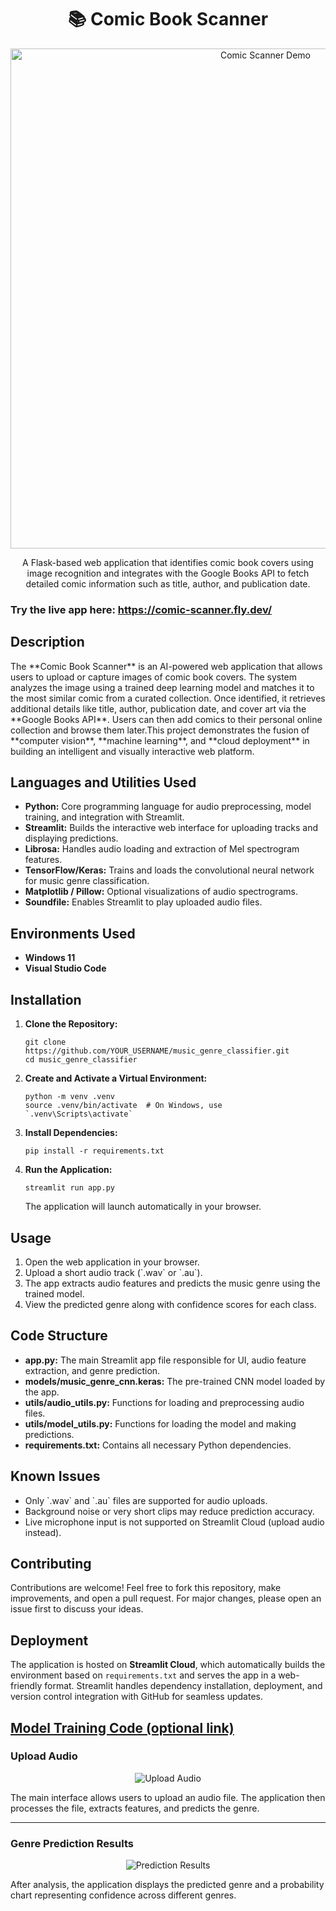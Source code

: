 <h1 align="center">📚 Comic Book Scanner</h1>

<p align="center">
  <a href="https://youtu.be/Wwa3Uohue_4"><img src="https://i.imgur.com/RVu12mW.gif" alt="Comic Scanner Demo" width="800"></a>
</p>

<p align="center">A Flask-based web application that identifies comic book covers using image recognition and integrates with the Google Books API to fetch detailed comic information such as title, author, and publication date.</p>

<h3>Try the live app here: <a href="https://comic-scanner.fly.dev/">https://comic-scanner.fly.dev/</a></h3>

<h2>Description</h2>
<p>The **Comic Book Scanner** is an AI-powered web application that allows users to upload or capture images of comic book covers. The system analyzes the image using a trained deep learning model and matches it to the most similar comic from a curated collection. Once identified, it retrieves additional details like title, author, publication date, and cover art via the **Google Books API**. Users can then add comics to their personal online collection and browse them later.This project demonstrates the fusion of **computer vision**, **machine learning**, and **cloud deployment** in building an intelligent and visually interactive web platform.</p>



<h2>Languages and Utilities Used</h2>
<ul>
    <li><b>Python:</b> Core programming language for audio preprocessing, model training, and integration with Streamlit.</li>
    <li><b>Streamlit:</b> Builds the interactive web interface for uploading tracks and displaying predictions.</li>
    <li><b>Librosa:</b> Handles audio loading and extraction of Mel spectrogram features.</li>
    <li><b>TensorFlow/Keras:</b> Trains and loads the convolutional neural network for music genre classification.</li>
    <li><b>Matplotlib / Pillow:</b> Optional visualizations of audio spectrograms.</li>
    <li><b>Soundfile:</b> Enables Streamlit to play uploaded audio files.</li>
</ul>

<h2>Environments Used</h2>
<ul>
    <li><b>Windows 11</b></li>
    <li><b>Visual Studio Code</b></li>
</ul>

<h2>Installation</h2>
<ol>
    <li><strong>Clone the Repository:</strong>
        <pre><code>git clone https://github.com/YOUR_USERNAME/music_genre_classifier.git
cd music_genre_classifier</code></pre>
    </li>
    <li><strong>Create and Activate a Virtual Environment:</strong>
        <pre><code>python -m venv .venv
source .venv/bin/activate  # On Windows, use `.venv\Scripts\activate`</code></pre>
    </li>
    <li><strong>Install Dependencies:</strong>
        <pre><code>pip install -r requirements.txt</code></pre>
    </li>
    <li><strong>Run the Application:</strong>
        <pre><code>streamlit run app.py</code></pre>
        The application will launch automatically in your browser.
    </li>
</ol>

<h2>Usage</h2>
<ol>
    <li>Open the web application in your browser.</li>
    <li>Upload a short audio track (`.wav` or `.au`).</li>
    <li>The app extracts audio features and predicts the music genre using the trained model.</li>
    <li>View the predicted genre along with confidence scores for each class.</li>
</ol>

<h2>Code Structure</h2>
<ul>
    <li><strong>app.py:</strong> The main Streamlit app file responsible for UI, audio feature extraction, and genre prediction.</li>
    <li><strong>models/music_genre_cnn.keras:</strong> The pre-trained CNN model loaded by the app.</li>
    <li><strong>utils/audio_utils.py:</strong> Functions for loading and preprocessing audio files.</li>
    <li><strong>utils/model_utils.py:</strong> Functions for loading the model and making predictions.</li>
    <li><strong>requirements.txt:</strong> Contains all necessary Python dependencies.</li>
</ul>

<h2>Known Issues</h2>
<ul>
    <li>Only `.wav` and `.au` files are supported for audio uploads.</li>
    <li>Background noise or very short clips may reduce prediction accuracy.</li>
    <li>Live microphone input is not supported on Streamlit Cloud (upload audio instead).</li>
</ul>

<h2>Contributing</h2>
<p>Contributions are welcome! Feel free to fork this repository, make improvements, and open a pull request. For major changes, please open an issue first to discuss your ideas.</p>

<h2>Deployment</h2>
<p>The application is hosted on <b>Streamlit Cloud</b>, which automatically builds the environment based on <code>requirements.txt</code> and serves the app in a web-friendly format. Streamlit handles dependency installation, deployment, and version control integration with GitHub for seamless updates.</p>

<h2><a href="https://github.com/pedromussi1/music_genre_classifier/blob/main/train.py">Model Training Code (optional link)</a></h2>

<h3>Upload Audio</h3>
<p align="center">
    <img src="https://i.imgur.com/OkD0t3r.png" alt="Upload Audio">
</p>
<p>The main interface allows users to upload an audio file. The application then processes the file, extracts features, and predicts the genre.</p>

<hr>

<h3>Genre Prediction Results</h3>
<p align="center">
    <img src="https://i.imgur.com/UcsH7k9.png" alt="Prediction Results">
</p>
<p>After analysis, the application displays the predicted genre and a probability chart representing confidence across different genres.</p>


